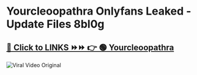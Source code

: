 
 # Yourcleoopathra Onlyfans Leaked - Update Files 8bl0g

## <h2><a href="https://clipsfans.com/Yourcleoopathra&ref=git">🔗 Click to LINKS ⏩⏩ 👉 🟢 Yourcleoopathra </a></h2>

<a href="https://clipsfans.com/Yourcleoopathra&ref=git" rel="nofollow" data-target="animated-image.originalLink"><img src="https://i.ibb.co.com/xMMVF88/686577567.gif" alt="Viral Video Original" style="max-width: 100%; display: inline-block;" data-target="animated-image.originalImage"></a>


